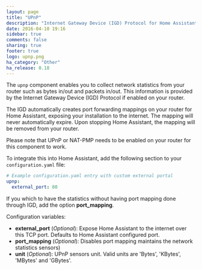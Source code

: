 ```yaml
---
layout: page
title: "UPnP"
description: "Internet Gateway Device (IGD) Protocol for Home Assistant."
date: 2016-04-10 19:16
sidebar: true
comments: false
sharing: true
footer: true
logo: upnp.png
ha_category: "Other"
ha_release: 0.18
---
```


The `upnp` component enables you to collect network statistics from your router such as bytes in/out and packets in/out. This information is provided by the Internet Gateway Device (IGD) Protocol if enabled on your router.

The IGD automatically creates port forwarding mappings on your router for Home Assistant, exposing your installation to the internet.  The mapping will never automatically expire. Upon stopping Home Assistant, the mapping will be removed from your router.

Please note that UPnP or NAT-PMP needs to be enabled on your router for this component to work.

To integrate this into Home Assistant, add the following section to your `configuration.yaml` file:

```yaml
# Example configuration.yaml entry with custom external portal
upnp:
  external_port: 80
```

If you which to have the statistics without having port mapping done through IGD, add the option **port_mapping**.

Configuration variables:

- **external_port** (*Optional*): Expose Home Assistant to the internet over this TCP port. Defaults to Home Assistant configured port.
- **port_mapping** (*Optional*): Disables port mapping  maintains the network statistics sensors)
- **unit** (*Optional*): UPnP sensors unit. Valid units are 'Bytes', 'KBytes', 'MBytes' and 'GBytes'.

